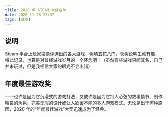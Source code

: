 ```yaml
---
title: 2020 年 STEAM 大奖名单
date: 2020-11-28 23:37
tags: [游戏]
---
```


## 说明
Steam 平台上玩家投票评选出的各大游戏，奖项五花八门，获奖说明生动有趣，特此记录，也算是对曾经游戏岁月的一个怀念吧！（虽然有些游戏只闻其名，自己并未玩过，但是我相信大家的眼光不会出错）


## 年度最佳游戏奖
——也许是因为它沉浸式的游戏打法，又或许是因为它扣人心弦的故事情节、制作精良的角色、完美无瑕的设计或让人欲罢不能的多人游戏模式。无论是出于何种原因，2020 年的“年度最佳游戏”大奖迅速成为了经典。
